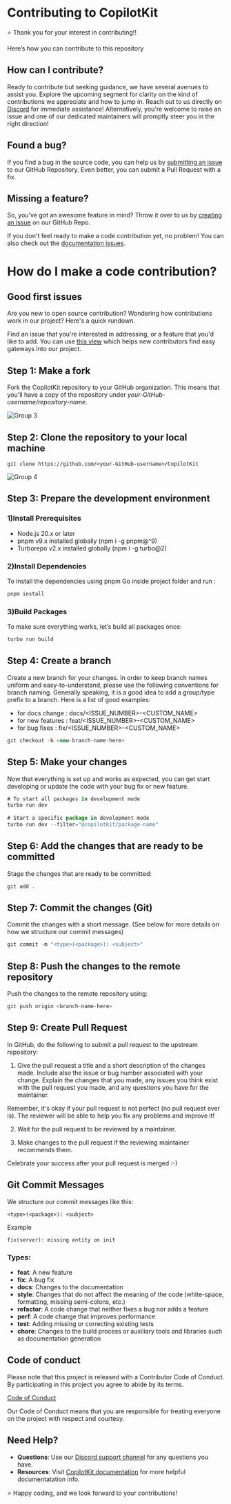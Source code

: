 # Contributing to CopilotKit

⭐ Thank you for your interest in contributing!!

Here’s how you can contribute to this repository

## How can I contribute?

Ready to contribute but seeking guidance, we have several avenues to assist you. Explore the upcoming segment for clarity on the kind of contributions we appreciate and how to jump in. Reach out to us directly on [Discord](https://discord.gg/6dffbvGU3D) for immediate assistance! Alternatively, you're welcome to raise an issue and one of our dedicated maintainers will promptly steer you in the right direction!

## Found a bug?

If you find a bug in the source code, you can help us by [submitting an issue](https://github.com/CopilotKit/CopilotKit/issues/new?assignees=&labels=bug&projects=&template=bug_report.yaml) to our GitHub Repository. Even better, you can submit a Pull Request with a fix.

## Missing a feature?

So, you've got an awesome feature in mind? Throw it over to us by [creating an issue](https://github.com/CopilotKit/CopilotKit/issues/new?assignees=&labels=feature-request&projects=&template=feature_request.yaml) on our GitHub Repo.

If you don't feel ready to make a code contribution yet, no problem! You can also check out the [documentation issues](https://github.com/CopilotKit/CopilotKit/issues?q=is%3Aopen+is%3Aissue+label%3Adocumentation).

# How do I make a code contribution?

## Good first issues

Are you new to open source contribution? Wondering how contributions work in our project? Here's a quick rundown.

Find an issue that you're interested in addressing, or a feature that you'd like to add.
You can use [this view](https://github.com/CopilotKit/CopilotKit/issues?q=is%3Aopen+is%3Aissue+label%3A%22good+first+issue%22) which helps new contributors find easy gateways into our project.

## Step 1: Make a fork

Fork the CopilotKit repository to your GitHub organization. This means that you'll have a copy of the repository under _your-GitHub-username/repository-name_.

![Group 3](https://github.com/user-attachments/assets/7c2b8d15-87cf-4cc7-be86-5fadaebfad0b)

## Step 2: Clone the repository to your local machine

```
git clone https://github.com/<your-GitHub-username>/CopilotKit

```

![Group 4](https://github.com/user-attachments/assets/e3e78b2b-eead-463b-858b-8d40e4cb18e9)

## Step 3: Prepare the development environment

### 1)Install Prerequisites
- Node.js 20.x or later
- pnpm v9.x installed globally (npm i -g pnpm@^9)
- Turborepo v2.x installed globally (npm i -g turbo@2)

### 2)Install Dependencies
To install the dependencies using pnpm
Go inside project folder and run :

```jsx
pnpm install
```
### 3)Build Packages
To make sure everything works, let’s build all packages once:

```jsx
turbo run build
```

## Step 4: Create a branch

Create a new branch for your changes.
In order to keep branch names uniform and easy-to-understand, please use the following conventions for branch naming.
Generally speaking, it is a good idea to add a group/type prefix to a branch.
Here is a list of good examples:

- for docs change : docs/<ISSUE_NUMBER>-<CUSTOM_NAME>
- for new features : feat/<ISSUE_NUMBER>-<CUSTOM_NAME>
- for bug fixes : fix/<ISSUE_NUMBER>-<CUSTOM_NAME>

```jsx
git checkout -b <new-branch-name-here>
```

## Step 5: Make your changes

Now that everything is set up and works as expected, you can get start developing or update the code with your bug fix or new feature.

```jsx
# To start all packages in development mode
turbo run dev
 
# Start a specific package in development mode
turbo run dev --filter="@copilotkit/package-name"
```

## Step 6: Add the changes that are ready to be committed

Stage the changes that are ready to be committed:

```jsx
git add .
```

## Step 7: Commit the changes (Git)

Commit the changes with a short message. (See below for more details on how we structure our commit messages)

```jsx
git commit -m "<type>(<package>): <subject>"
```

## Step 8: Push the changes to the remote repository

Push the changes to the remote repository using:

```jsx
git push origin <branch-name-here>
```

## Step 9: Create Pull Request

In GitHub, do the following to submit a pull request to the upstream repository:

1.  Give the pull request a title and a short description of the changes made. Include also the issue or bug number associated with your change. Explain the changes that you made, any issues you think exist with the pull request you made, and any questions you have for the maintainer.

Remember, it's okay if your pull request is not perfect (no pull request ever is). The reviewer will be able to help you fix any problems and improve it!

2.  Wait for the pull request to be reviewed by a maintainer.

3.  Make changes to the pull request if the reviewing maintainer recommends them.

Celebrate your success after your pull request is merged :-)

## Git Commit Messages

We structure our commit messages like this:

```
<type>(<package>): <subject>
```

Example

```
fix(server): missing entity on init
```

### Types:

- **feat**: A new feature
- **fix**: A bug fix
- **docs**: Changes to the documentation
- **style**: Changes that do not affect the meaning of the code (white-space, formatting, missing semi-colons, etc.)
- **refactor**: A code change that neither fixes a bug nor adds a feature
- **perf**: A code change that improves performance
- **test**: Adding missing or correcting existing tests
- **chore**: Changes to the build process or auxiliary tools and libraries such as documentation generation

## Code of conduct

Please note that this project is released with a Contributor Code of Conduct. By participating in this project you agree to abide by its terms.

[Code of Conduct](https://github.com/CopilotKit/CopilotKit/blob/main/CODE_OF_CONDUCT.md)

Our Code of Conduct means that you are responsible for treating everyone on the project with respect and courtesy.

## Need Help?

- **Questions**: Use our [Discord support channel](https://discord.com/invite/6dffbvGU3D) for any questions you have.
- **Resources**: Visit [CopilotKit documentation](https://docs.copilotkit.ai/what-is-copilotkit) for more helpful documentatation info.

⭐ Happy coding, and we look forward to your contributions!

